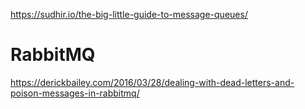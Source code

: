 https://sudhir.io/the-big-little-guide-to-message-queues/


# RabbitMQ
https://derickbailey.com/2016/03/28/dealing-with-dead-letters-and-poison-messages-in-rabbitmq/